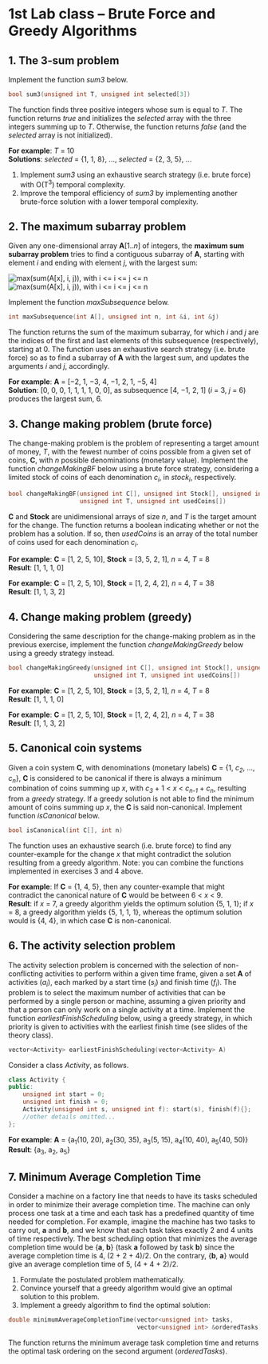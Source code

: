# 1st Lab class – Brute Force and Greedy Algorithms

## 1. The 3-sum problem

Implement the function *sum3* below.

```cpp
bool sum3(unsigned int T, unsigned int selected[3])
```

The function finds three positive integers whose sum is equal to *T*.
The function returns *true* and initializes the *selected* array with the three integers summing up to *T*.
Otherwise, the function returns *false* (and the *selected* array is not initialized).

**For example**: *T* = 10\
**Solutions**: *selected* = {1, 1, 8}, ..., *selected* = {2, 3, 5}, ...

1. Implement *sum3* using an exhaustive search strategy (i.e. brute force) with O(T<sup>3</sup>) temporal complexity.
2. Improve the temporal efficiency of *sum3* by implementing another brute-force solution with a lower temporal complexity.

## 2. The maximum subarray problem

Given any one-dimensional array **A**\[1..*n*\] of integers, the **maximum sum subarray problem** tries to find a contiguous subarray of **A**, starting with element *i* and ending with element *j*, with the largest sum:

![max(sum(A[x], i, j)), with i <= i <= j <= n](https://render.githubusercontent.com/render/math?math={\displaystyle\max%20\left%28%20\sum_{x=i}^{j}%20A\left[x\right]%20\right%29%20\text{\,%20with%201}%20\leq%20i%20\leq%20j%20\leq%20n}#gh-light-mode-only)
![max(sum(A[x], i, j)), with i <= i <= j <= n](https://render.githubusercontent.com/render/math?math={\displaystyle\color{white}%20\max%20\left%28%20\sum_{x=i}^{j}%20A\left[x\right]%20\right%29%20\text{\,%20with%201}%20\leq%20i%20\leq%20j%20\leq%20n}#gh-dark-mode-only)

Implement the function *maxSubsequence* below.

```cpp
int maxSubsequence(int A[], unsigned int n, int &i, int &j)
```

The function returns the sum of the maximum subarray, for which *i* and *j* are the indices of the first and last elements of this subsequence (respectively), starting at 0.
The function uses an exhaustive search strategy (i.e. brute force) so as to find a subarray of **A** with the largest sum, and updates the arguments *i* and *j*, accordingly.

**For example**: **A** = [−2, 1, −3, 4, −1, 2, 1, −5, 4]\
**Solution**: [0, 0, 0, 1, 1, 1, 1, 0, 0], as subsequence [4, −1, 2, 1] (*i* = 3, *j* = 6) produces the largest sum, 6.

## 3. Change making problem (brute force)

The change-making problem is the problem of representing a target amount of money, *T*, with the fewest number of coins possible from a given set of coins, **C**, with *n* possible denominations (monetary value).
Implement the function *changeMakingBF* below using a brute force strategy, considering a limited stock of coins of each denomination <em>c<sub>i</sub></em>, in <em>stock<sub>i</sub></em>, respectively.

```cpp
bool changeMakingBF(unsigned int C[], unsigned int Stock[], unsigned int n,
                    unsigned int T, unsigned int usedCoins[])
```

**C** and **Stock** are unidimensional arrays of size *n*, and *T* is the target amount for the change.
The function returns a boolean indicating whether or not the problem has a solution.
If so, then *usedCoins* is an array of the total number of coins used for each denomination <em>c<sub>i</sub></em>.

**For example**: **C** = [1, 2, 5, 10], **Stock** = [3, 5, 2, 1], *n* = 4, *T* = 8\
**Result**: [1, 1, 1, 0]

**For example**: **C** = [1, 2, 5, 10], **Stock** = [1, 2, 4, 2], *n* = 4, *T* = 38\
**Result**: [1, 1, 3, 2]

## 4. Change making problem (greedy)

Considering the same description for the change-making problem as in the previous exercise, implement the function *changeMakingGreedy* below using a greedy strategy instead.

```cpp
bool changeMakingGreedy(unsigned int C[], unsigned int Stock[], unsigned int n,
                        unsigned int T, unsigned int usedCoins[])
```

**For example**: **C** = [1, 2, 5, 10], **Stock** = [3, 5, 2, 1], *n* = 4, *T* = 8\
**Result**: [1, 1, 1, 0]

**For example**: **C** = [1, 2, 5, 10], **Stock** = [1, 2, 4, 2], *n* = 4, *T* = 38\
**Result**: [1, 1, 3, 2]

## 5. Canonical coin systems

Given a coin system **C**, with denominations (monetary labels) **C** = {1, <em>c<sub>2</sub></em>, ..., <em>c<sub>n</sub></em>}, **C** is considered to be canonical if there is always a minimum combination of coins summing up *x*, with <em>c<sub>3</sub></em> + 1 < *x* < <em>c<sub>n-1</sub></em> + <em>c<sub>n</sub></em>, resulting from a *greedy* strategy.
If a greedy solution is not able to find the minimum amount of coins summing up *x*, the **C** is said non-canonical.
Implement function *isCanonical* below.

```cpp
bool isCanonical(int C[], int n)
```

The function uses an exhaustive search (i.e. brute force) to find any counter-example for the change *x* that might contradict the solution resulting from a greedy algorithm.
Note: you can combine the functions implemented in exercises 3 and 4 above.

**For example**: If **C** = {1, 4, 5}, then any counter-example that might contradict the canonical nature of **C** would be between 6 < *x* < 9.\
**Result**: if *x* = 7, a greedy algorithm yields the optimum solution {5, 1, 1}; if *x* = 8, a greedy algorithm yields {5, 1, 1, 1}, whereas the optimum solution would is {4, 4}, in which case **C** is non-canonical.

## 6. The activity selection problem

The activity selection problem is concerned with the selection of non-conflicting activities to perform within a given time frame, given a set **A** of activities (<em>a<sub>i</sub></em>), each marked by a start time (<em>s<sub>i</sub></em>) and finish time (<em>f<sub>i</sub></em>).
The problem is to select the maximum number of activities that can be performed by a single person or machine, assuming a given priority and that a person can only work on a single activity at a time.
Implement the function *earliestFinishScheduling* below, using a greedy strategy, in which priority is given to activities with the earliest finish time (see slides of the theory class).

```cpp
vector<Activity> earliestFinishScheduling(vector<Activity> A)
```

Consider a class *Activity*, as follows.

```cpp
class Activity {
public:
    unsigned int start = 0;
    unsigned int finish = 0;
    Activity(unsigned int s, unsigned int f): start(s), finish(f){};
    //other details omitted...
};
```

**For example**: **A** = {a<sub>1</sub>(10, 20), a<sub>2</sub>(30, 35), a<sub>3</sub>(5, 15), a<sub>4</sub>(10, 40), a<sub>5</sub>(40, 50)}\
**Result**: {a<sub>3</sub>, a<sub>2</sub>, a<sub>5</sub>}

## 7. Minimum Average Completion Time

Consider a machine on a factory line that needs to have its tasks scheduled in order to minimize their average completion time.
The machine can only process one task at a time and each task has a predefined quantity of time needed for completion.
For example, imagine the machine has two tasks to carry out, **a** and **b**, and we know that each task takes exactly 2 and 4 units of time respectively.
The best scheduling option that minimizes the average completion time would be {**a**, **b**} (task **a** followed by task **b**) since the average completion time is 4, (2 + 2 + 4)/2.
On the contrary, {**b**, **a**} would give an average completion time of 5, (4 + 4 + 2)/2.

1. Formulate the postulated problem mathematically.
2. Convince yourself that a greedy algorithm would give an optimal solution to this problem.
3. Implement a greedy algorithm to find the optimal solution:

```cpp
double minimumAverageCompletionTime(vector<unsigned int> tasks,
                                    vector<unsigned int> &orderedTasks)
```

The function returns the minimum average task completion time and returns the optimal task ordering on the second argument (*orderedTasks*).
